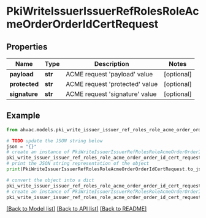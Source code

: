 # PkiWriteIssuerIssuerRefRolesRoleAcmeOrderOrderIdCertRequest


## Properties

Name | Type | Description | Notes
------------ | ------------- | ------------- | -------------
**payload** | **str** | ACME request &#39;payload&#39; value | [optional] 
**protected** | **str** | ACME request &#39;protected&#39; value | [optional] 
**signature** | **str** | ACME request &#39;signature&#39; value | [optional] 

## Example

```python
from ahvac.models.pki_write_issuer_issuer_ref_roles_role_acme_order_order_id_cert_request import PkiWriteIssuerIssuerRefRolesRoleAcmeOrderOrderIdCertRequest

# TODO update the JSON string below
json = "{}"
# create an instance of PkiWriteIssuerIssuerRefRolesRoleAcmeOrderOrderIdCertRequest from a JSON string
pki_write_issuer_issuer_ref_roles_role_acme_order_order_id_cert_request_instance = PkiWriteIssuerIssuerRefRolesRoleAcmeOrderOrderIdCertRequest.from_json(json)
# print the JSON string representation of the object
print(PkiWriteIssuerIssuerRefRolesRoleAcmeOrderOrderIdCertRequest.to_json())

# convert the object into a dict
pki_write_issuer_issuer_ref_roles_role_acme_order_order_id_cert_request_dict = pki_write_issuer_issuer_ref_roles_role_acme_order_order_id_cert_request_instance.to_dict()
# create an instance of PkiWriteIssuerIssuerRefRolesRoleAcmeOrderOrderIdCertRequest from a dict
pki_write_issuer_issuer_ref_roles_role_acme_order_order_id_cert_request_from_dict = PkiWriteIssuerIssuerRefRolesRoleAcmeOrderOrderIdCertRequest.from_dict(pki_write_issuer_issuer_ref_roles_role_acme_order_order_id_cert_request_dict)
```
[[Back to Model list]](../README.md#documentation-for-models) [[Back to API list]](../README.md#documentation-for-api-endpoints) [[Back to README]](../README.md)


